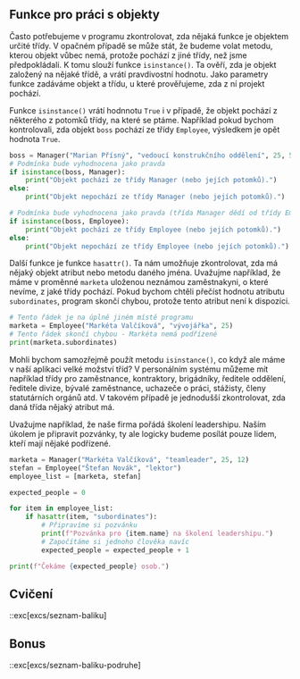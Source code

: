 ## Funkce pro práci s objekty

Často potřebujeme v programu zkontrolovat, zda nějaká funkce je objektem určité třídy. V opačném případě se může stát, že budeme volat metodu, kterou objekt vůbec nemá, protože pochází z jiné třídy, než jsme předpokládali. K tomu slouží funkce `isinstance()`. Ta ověří, zda je objekt založený na nějaké třídě, a vrátí pravdivostní hodnotu. Jako parametry funkce zadáváme objekt a třídu, u které prověřujeme, zda z ní projekt pochází.

Funkce `isinstance()` vrátí hodnnotu `True` i v případě, že objekt pochází z některého z potomků třídy, na které se ptáme. Například pokud bychom kontrolovali, zda objekt `boss` pochází ze třídy `Employee`, výsledkem je opět hodnota `True`.

```python
boss = Manager("Marian Přísný", "vedoucí konstrukčního oddělení", 25, 5)
# Podmínka bude vyhodnocena jako pravda
if isinstance(boss, Manager):
    print("Objekt pochází ze třídy Manager (nebo jejích potomků).")
else:
    print("Objekt nepochází ze třídy Manager (nebo jejích potomků).")

# Podmínka bude vyhodnocena jako pravda (třída Manager dědí od třídy Employee)
if isinstance(boss, Employee):
    print("Objekt pochází ze třídy Employee (nebo jejích potomků).")
else:
    print("Objekt nepochází ze třídy Employee (nebo jejích potomků).")
```

Další funkce je funkce `hasattr()`. Ta nám umožňuje zkontrolovat, zda má nějaký objekt atribut nebo metodu daného jména. Uvažujme například, že máme v proměnné `marketa` uloženou neznámou zaměstnakyni, o které nevíme, z jaké třídy pochází. Pokud bychom chtěli přečíst hodnotu atributu `subordinates`, program skončí chybou, protože tento atribut není k dispozici.

```py
# Tento řádek je na úplně jiném místě programu
marketa = Employee("Markéta Valčíková", "vývojářka", 25)
# Tento řádek skončí chybou - Markéta nemá podřízené
print(marketa.subordinates)
```

Mohli bychom samozřejmě použít metodu `isinstance()`, co když ale máme v naší aplikaci velké možství tříd? V personálním systému můžeme mít například třídy pro zaměstnance, kontraktory, brigádníky, ředitele oddělení, ředitele divize, bývalé zaměstnance, uchazeče o práci, stážisty, členy statutárních orgánů atd. V takovém případě je jednodušší zkontrolovat, zda daná třída nějaký atribut má.

Uvažujme například, že naše firma pořádá školení leadershipu. Naším úkolem je připravit pozvánky, ty ale logicky budeme posílát pouze lidem, kteří mají nějaké podřízené.

```py
marketa = Manager("Markéta Valčíková", "teamleader", 25, 12)
stefan = Employee("Štefan Novák", "lektor")
employee_list = [marketa, stefan]

expected_people = 0

for item in employee_list:
    if hasattr(item, "subordinates"):
        # Připravíme si pozvánku
        print(f"Pozvánka pro {item.name} na školení leadershipu.")
        # Započítáme si jednoho člověka navíc
        expected_people = expected_people + 1

print(f"Čekáme {expected_people} osob.")
```

## Cvičení

::exc[excs/seznam-baliku]

## Bonus

::exc[excs/seznam-baliku-podruhe]
